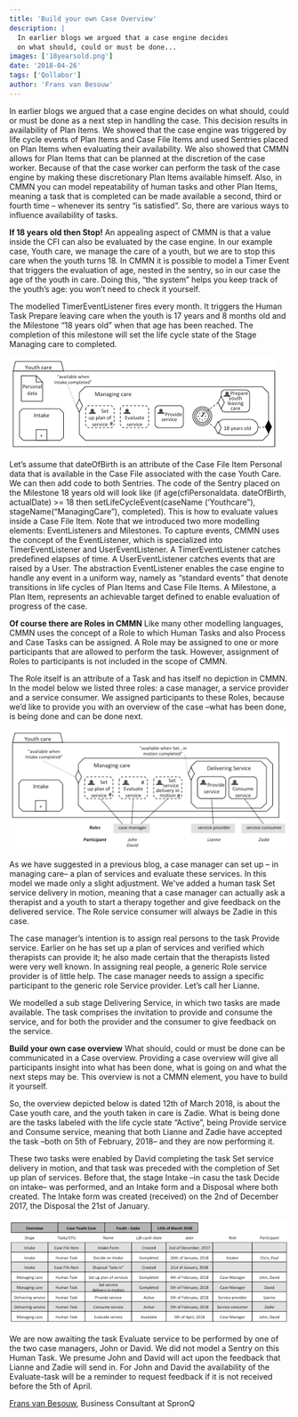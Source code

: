 ```yaml
---
title: 'Build your own Case Overview'
description: |
  In earlier blogs we argued that a case engine decides 
  on what should, could or must be done... 
images: ['18yearsold.png']
date: '2018-04-26'
tags: ['Qollabor']
author: 'Frans van Besouw'
---
```


In earlier blogs we argued that a case engine decides on what should, could or must be done as a next step in handling the case. This decision results in availability of Plan Items. We showed that the case engine was triggered by life cycle events of Plan Items and Case File Items and used Sentries placed on Plan Items when evaluating their availability. We also showed that CMMN allows for Plan Items that can be planned at the discretion of the case worker. Because of that the case worker can perform the task of the case engine by making these discretionary Plan Items available himself. Also, in CMMN you can model repeatability of human tasks and other Plan Items, meaning a task that is completed can be made available a second, third or fourth time – whenever its sentry “is satisfied”. So, there are various ways to influence availability of tasks.

**If 18 years old then Stop!**
An appealing aspect of CMMN is that a value inside the CFI can also be evaluated by the case engine. In our example case, Youth care, we manage the care of a youth, but we are to stop this care when the youth turns 18. In CMMN it is possible to model a Timer Event that triggers the evaluation of age, nested in the sentry, so in our case the age of the youth in care. Doing this, “the system” helps you keep track of the youth’s age: you won’t need to check it yourself.

The modelled TimerEventListener fires every month. It triggers the Human Task Prepare leaving care when the youth is 17 years and 8 months old and the Milestone “18 years old” when that age has been reached. The completion of this milestone will set the life cycle state of the Stage Managing care to completed. 

![Picture with MileStones](41if118years.png)

Let’s assume that dateOfBirth is an attribute of the Case File Item Personal data that is available in the Case File associated with the case Youth Care. We can then add code to both Sentries. The code of the Sentry placed on the Milestone 18 years old will look like (if age(cfiPersonaldata. dateOfBirth, actualDate) >= 18 then setLifeCycleEvent(caseName (‘Youthcare”), stageName(“ManagingCare”), completed). This is how to evaluate values inside a Case File Item.
Note that we introduced two more modelling elements: EventListeners and Milestones. To capture events, CMMN uses the concept of the EventListener, which is specialized into TimerEventListener and UserEventListener. A TimerEventListener catches predefined elapses of time. A UserEventListener catches events that are raised by a User. The abstraction EventListener enables the case engine to handle any event in a uniform way, namely as “standard events” that denote transitions in life cycles of Plan Items and Case File Items. A Milestone, a Plan Item, represents an achievable target defined to enable evaluation of progress of the case. 

**Of course there are Roles in CMMN**
Like many other modelling languages, CMMN uses the concept of a Role to which Human Tasks and also Process and Case Tasks can be assigned. A Role may be assigned to one or more participants that are allowed to perform the task. However, assignment of Roles to participants is not included in the scope of CMMN.

The Role itself is an attribute of a Task and has itself no depiction in CMMN. In the model below we listed three roles: a case manager, a service provider and a service consumer. We assigned participants to these Roles, because we’d like to provide you with an overview of the case –what has been done, is being done and can be done next.

![Picture with Roles](42RolesOfCourse.png)

As we have suggested in a previous blog, a case manager can set up – in managing care– a plan of services and evaluate these services. In this model we made only a slight adjustment. We've added a human task Set service delivery in motion, meaning that a case manager can actually ask a therapist and a youth to start a therapy together and give feedback on the delivered service. The Role service consumer will always be Zadie in this case. 

The case manager’s intention is to assign real persons to the task Provide service. Earlier on he has set up a plan of services and verified which therapists can provide it; he also made certain that the therapists listed were very well known. In assigning real people, a generic Role service provider is of little help. The case manager needs to assign a specific participant to the generic role Service provider. Let’s call her Lianne. 

We modelled a sub stage Delivering Service, in which two tasks are made available. The task comprises the invitation to provide and consume the service, and for both the provider and the consumer to give feedback on the service.

**Build your own case overview**
What should, could or must be done can be communicated in a Case overview. Providing a case overview will give all participants insight into what has been done, what is going on and what the next steps may be. This overview is not a CMMN element, you have to build it yourself.

So, the overview depicted below is dated 12th of March 2018, is about the Case youth care, and the youth taken in care is Zadie. What is being done are the tasks labeled with the life cycle state “Active”, being Provide service and Consume service, meaning that both Lianne and Zadie have accepted the task –both on 5th of February, 2018– and they are now performing it. 

These two tasks were enabled by David completing the task Set service delivery in motion, and that task was preceded with the completion of Set up plan of services. Before that, the stage Intake –in casu the task Decide on intake– was performed, and an Intake form and a Disposal where both created. The Intake form was created (received) on the 2nd of December 2017, the Disposal the 21st of January.

![Picture with CaseOverview](43CaseOverview.png)

We are now awaiting the task Evaluate service to be performed by one of the two case managers, John or David. We did not model a Sentry on this Human Task. We presume John and David will act upon the feedback that Lianne and Zadie will send in. For John and David the availability of the Evaluate-task will be a reminder to request feedback if it is not received before the 5th of April.

[Frans van Besouw](mailto:frans.vanbesouw@spronq.com), Business Consultant at SpronQ
